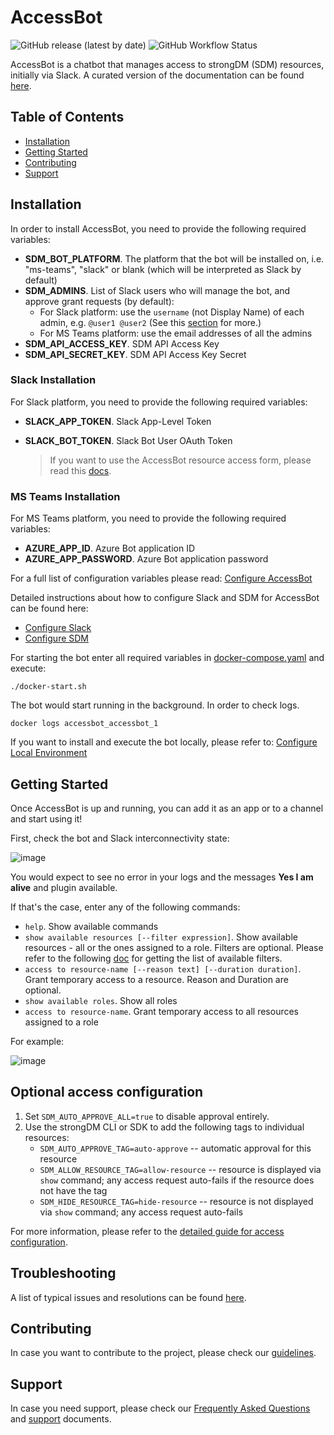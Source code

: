 # AccessBot
![GitHub release (latest by date)](https://img.shields.io/github/v/release/strongdm/accessbot)
![GitHub Workflow Status](https://img.shields.io/github/workflow/status/strongdm/accessbot/accessbot?label=tests)

AccessBot is a chatbot that manages access to strongDM (SDM) resources, initially via Slack. A curated version of the documentation can be found [here](https://strongdm.github.io/accessbot/).

## Table of Contents
* [Installation](#installation)
* [Getting Started](#getting-started)
* [Contributing](#contributing)
* [Support](#support)

## Installation
In order to install AccessBot, you need to provide the following required variables:
* **SDM_BOT_PLATFORM**. The platform that the bot will be installed on, i.e. "ms-teams", "slack" or blank (which will be interpreted as Slack by default)
* **SDM_ADMINS**. List of Slack users who will manage the bot, and approve grant requests (by default):
  - For Slack platform: use the `username` (not Display Name) of each admin, e.g. `@user1 @user2` (See this [section](docs/TROUBLESHOOTING.md#getting-slack-usernames) for more.)
  - For MS Teams platform: use the email addresses of all the admins
* **SDM_API_ACCESS_KEY**. SDM API Access Key
* **SDM_API_SECRET_KEY**. SDM API Access Key Secret

### Slack Installation
For Slack platform, you need to provide the following required variables:
* **SLACK_APP_TOKEN**. Slack App-Level Token
* **SLACK_BOT_TOKEN**. Slack Bot User OAuth Token

    > If you want to use the AccessBot resource access form, please read this [docs](docs/CONFIGURE_ACCESSBOT_FORM.md). 

### MS Teams Installation
For MS Teams platform, you need to provide the following required variables:
* **AZURE_APP_ID**. Azure Bot application ID
* **AZURE_APP_PASSWORD**. Azure Bot application password

For a full list of configuration variables please read: [Configure AccessBot](docs/CONFIGURE_ACCESSBOT.md)

Detailed instructions about how to configure Slack and SDM for AccessBot can be found here:
* [Configure Slack](docs/CONFIGURE_SLACK.md)
* [Configure SDM](docs/CONFIGURE_SDM.md)

For starting the bot enter all required variables in [docker-compose.yaml](docker-compose.yaml) and execute:
```
./docker-start.sh
```

The bot would start running in the background. In order to check logs.
```
docker logs accessbot_accessbot_1
```

If you want to install and execute the bot locally, please refer to: [Configure Local Environment](docs/CONFIGURE_LOCAL_ENV.md)

## Getting Started
Once AccessBot is up and running, you can add it as an app or to a channel and start using it!

First, check the bot and Slack interconnectivity state:

![image](docs/img/health-check.gif)

You would expect to see no error in your logs and the messages **Yes I am alive** and plugin available.

If that's the case, enter any of the following commands:
* `help`. Show available commands 
* `show available resources [--filter expression]`. Show available resources - all or the ones assigned to a role. Filters are optional. Please refer to the following [doc](https://www.strongdm.com/docs/automation/getting-started/filters) for getting the list of available filters.
* `access to resource-name [--reason text] [--duration duration]`. Grant temporary access to a resource. Reason and Duration are optional.
* `show available roles`. Show all roles
* `access to resource-name`. Grant temporary access to all resources assigned to a role

For example:

![image](docs/img/main-commands-tutorial.gif)

## Optional access configuration

1. Set `SDM_AUTO_APPROVE_ALL=true` to disable approval entirely.
2. Use the strongDM CLI or SDK to add the following tags to individual resources:
      - `SDM_AUTO_APPROVE_TAG=auto-approve` -- automatic approval for this resource
      - `SDM_ALLOW_RESOURCE_TAG=allow-resource` -- resource is displayed via `show` command; any access request auto-fails if the resource does not have the tag
      - `SDM_HIDE_RESOURCE_TAG=hide-resource` -- resource is not displayed via `show` command; any access request auto-fails

For more information, please refer to the [detailed guide for access configuration](docs/ACCESS_CONFIGURATION.md).

## Troubleshooting

A list of typical issues and resolutions can be found [here](docs/TROUBLESHOOTING.md).

## Contributing
In case you want to contribute to the project, please check our [guidelines](CONTRIBUTING.md).

## Support
In case you need support, please check our [Frequently Asked Questions](docs/FAQ.md) and [support](SUPPORT.md) documents.

